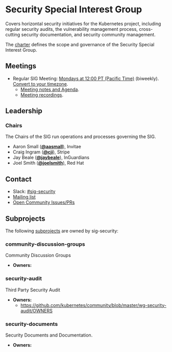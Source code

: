 <!---
This is an autogenerated file!

Please do not edit this file directly, but instead make changes to the
sigs.yaml file in the project root.

To understand how this file is generated, see https://git.k8s.io/community/generator/README.md
--->
# Security Special Interest Group

Covers horizontal security initiatives for the Kubernetes project, including regular security audits, the vulnerability management process, cross-cutting security documentation, and security community management.

The [charter](charter.md) defines the scope and governance of the Security Special Interest Group.

## Meetings
* Regular SIG Meeting: [Mondays at 12:00 PT (Pacific Time)](https://zoom.us/j/8416212023) (biweekly). [Convert to your timezone](http://www.thetimezoneconverter.com/?t=12:00&tz=PT%20%28Pacific%20Time%29).
  * [Meeting notes and Agenda](https://docs.google.com/document/d/1GgmmNYN88IZ2v2NBiO3gdU8Riomm0upge_XNVxEYXp0/edit?usp=sharing).
  * [Meeting recordings](tba).

## Leadership

### Chairs
The Chairs of the SIG run operations and processes governing the SIG.

* Aaron Small (**[@aasmall](https://github.com/aasmall)**), Invitae
* Craig Ingram (**[@cji](https://github.com/cji)**), Stripe
* Jay Beale (**[@jaybeale](https://github.com/jaybeale)**), InGuardians
* Joel Smith (**[@joelsmith](https://github.com/joelsmith)**), Red Hat

## Contact
- Slack: [#sig-security](https://kubernetes.slack.com/messages/sig-security)
- [Mailing list](https://groups.google.com/forum/#!forum/kubernetes-sig-security)
- [Open Community Issues/PRs](https://github.com/kubernetes/community/labels/sig%2Fsecurity)

## Subprojects

The following [subprojects][subproject-definition] are owned by sig-security:
### community-discussion-groups
Community Discussion Groups
- **Owners:**
### security-audit
Third Party Security Audit
- **Owners:**
  - https://github.com/kubernetes/community/blob/master/wg-security-audit/OWNERS
### security-documents
Security Documents and Documentation.
- **Owners:**

[subproject-definition]: https://github.com/kubernetes/community/blob/master/governance.md#subprojects
<!-- BEGIN CUSTOM CONTENT -->

<!-- END CUSTOM CONTENT -->
